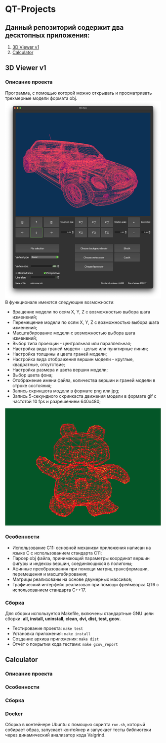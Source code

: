 # QT-Projects

## Данный репозиторий содержит два десктопных приложения:
1. [3D Viewer v1](#3d-viewer-v1)
2. [Calculator](#calculator)


## 3D Viewer v1

### Описание проекта
Программа, с помощью которой можно открывать и просматривать трехмерные модели формата obj.
![Главное окно](img/main_window.png "main_window")
 В функционале имеются следующие возможности:
- Вращение модели по осям X, Y, Z с возможностью выбора шага изменений;
- Перемещение модели по осям X, Y, Z с возможностью выбора шага изменений;
- Масштабирование модели с возможностью выбора шага изменений;
- Выбор типа проекции - центральная или параллельная;
- Настройка вида граней модели - целые или пунктирные линии;
- Настройка толщины и цвета граней модели;
- Настройка вида отображения вершин модели - круглые, квадратные, отсутствие;
- Настройка размера и цвета вершин модели;
- Выбор цвета фона;
- Отображение имени файла, количества вершин и граней модели в строке состояния;
- Запись скриншота модели в формате png или jpg;
- Запись 5-секундного скринкаста движения модели в формате gif с частотой 10 fps и разрешением 640х480;

![Пример gif](img/example.gif "gif exampkle")



### Особенности

- Использование C11: основной механизм приложения написан на языке C с использованием стандарта C11;
- Парсер obj файла, принимающий параметры координат вершин фигуры и индексы вершин, соединяющихся в полигоны;
- Афинные преобразования при помощи матриц трансформации, перемещения и масштабирования;
- Матрицы реализованы на основе двумерных массивов;
- Графический интерфейс реализован при помощи фреймворка QT6 с использованием стандарта C++17.

### Сборка
Для сборки используется Makefile, включены стандартные GNU цели сборки: **all, install, uninstall, clean, dvi, dist, test, gcov**. 
- Тестирование проекта: ```make test```
- Установка приложения: ```make install```
- Создание архива приложения: ```make dist```
- Отчёт о покрытии кода тестами: ```make gcov_report```



## Calculator

### Описание проекта

### Особенности

### Сборка

### Docker

Сборка в контейнере Ubuntu с помощью скрипта ```run.sh```, который собирает образ, запускает контейнер и запускает тесты библиотеки через динамический анализатор кода Valgrind.

